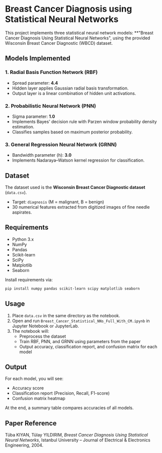 # Breast Cancer Diagnosis using Statistical Neural Networks

This project implements three statistical neural network models:
**"Breast Cancer Diagnosis Using Statistical Neural Networks", using the provided
Wisconsin Breast Cancer Diagnostic (WBCD) dataset.

## Models Implemented

### 1. Radial Basis Function Network (RBF)
- Spread parameter: **4.4**
- Hidden layer applies Gaussian radial basis transformation.
- Output layer is a linear combination of hidden unit activations.

### 2. Probabilistic Neural Network (PNN)
- Sigma parameter: **1.0**
- Implements Bayes' decision rule with Parzen window probability density estimation.
- Classifies samples based on maximum posterior probability.

### 3. General Regression Neural Network (GRNN)
- Bandwidth parameter (h): **3.0**
- Implements Nadaraya–Watson kernel regression for classification.

## Dataset
The dataset used is the **Wisconsin Breast Cancer Diagnostic dataset** (`data.csv`).
- Target: `diagnosis` (M = malignant, B = benign)
- 30 numerical features extracted from digitized images of fine needle aspirates.

## Requirements
- Python 3.x
- NumPy
- Pandas
- Scikit-learn
- SciPy
- Matplotlib
- Seaborn

Install requirements via:
```bash
pip install numpy pandas scikit-learn scipy matplotlib seaborn
```

## Usage
1. Place `data.csv` in the same directory as the notebook.
2. Open and run `Breast_Cancer_Statistical_NNs_Full_With_CM.ipynb` in Jupyter Notebook or JupyterLab.
3. The notebook will:
   - Preprocess the dataset
   - Train RBF, PNN, and GRNN using parameters from the paper
   - Output accuracy, classification report, and confusion matrix for each model

## Output
For each model, you will see:
- Accuracy score
- Classification report (Precision, Recall, F1-score)
- Confusion matrix heatmap

At the end, a summary table compares accuracies of all models.

## Paper Reference
Tüba KIYAN, Tülay YILDIRIM, *Breast Cancer Diagnosis Using Statistical Neural Networks*,
Istanbul University – Journal of Electrical & Electronics Engineering, 2004.



